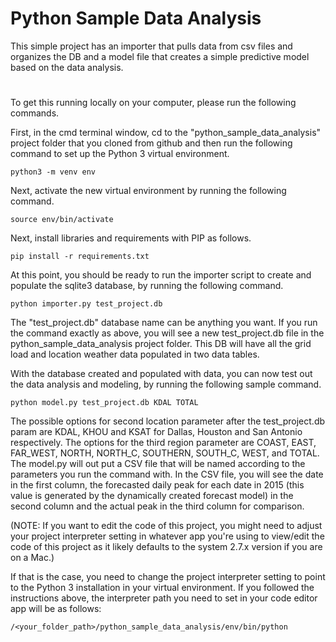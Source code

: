 # Python Sample Data Analysis
This simple project has an importer that pulls data from csv files and organizes the DB and a model file that creates a simple predictive model based on the data analysis.
#
To get this running locally on your computer, please run the following commands.

First, in the cmd terminal window, cd to the "python_sample_data_analysis" project folder that you cloned from github and then run the following command to set up the Python 3 virtual environment.
```
python3 -m venv env
```
Next, activate the new virtual environment by running the following command.
```
source env/bin/activate
```
Next, install libraries and requirements with PIP as follows.
```
pip install -r requirements.txt
```
At this point, you should be ready to run the importer script to create and populate the sqlite3 database, by running the following command.
```
python importer.py test_project.db
```
The "test_project.db" database name can be anything you want. If you run the command exactly as above, you will see a new test_project.db file in the python_sample_data_analysis project folder. This DB will have all the grid load and location weather data populated in two data tables.

With the database created and populated with data, you can now test out the data analysis and modeling, by running the following sample command.
```
python model.py test_project.db KDAL TOTAL
```
The possible options for second location parameter after the test_project.db param are KDAL, KHOU and KSAT for Dallas, Houston and San Antonio respectively. The options for the third region parameter are COAST, EAST, FAR_WEST, NORTH, NORTH_C, SOUTHERN, SOUTH_C, WEST, and TOTAL. 
The model.py will out put a CSV file that will be named according to the parameters you run the command with. In the CSV file, you will see the date in the first column, the forecasted daily peak for each date in 2015 (this value is generated by the dynamically created forecast model) in the second column and the actual peak in the third column for comparison. 

(NOTE: If you want to edit the code of this project, you might need to adjust your project interpreter setting in whatever app you're using to view/edit the code of this project as it likely defaults to the system 2.7.x version if you are on a Mac.)

If that is the case, you need to change the project interpreter setting to point to the Python 3 installation in your virtual environment. If you followed the instructions above, the interpreter path you need to set in your code editor app will be as follows:
```
/<your_folder_path>/python_sample_data_analysis/env/bin/python
```
